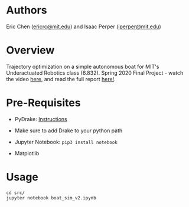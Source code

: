 # Authors
Eric Chen (ericrc@mit.edu) and Isaac Perper (iperper@mit.edu)

# Overview

Trajectory optimization on a simple autonomous boat for MIT's Underactuated Robotics class (6.832). Spring 2020 Final Project - watch the video [here](https://www.youtube.com/watch?v=8AD0oO6Yoag), and read the full report [here!](https://github.com/echen9898/docking/blob/master/paper/6.832%20Report.pdf).

# Pre-Requisites

- PyDrake: [Instructions](https://drake.mit.edu/python_bindings.html#python-bindings-binary)
 - Make sure to add Drake to your python path

- Jupyter Notebook: `pip3 install notebook`

- Matplotlib


# Usage

```
cd src/
jupyter notebook boat_sim_v2.ipynb
``` 

